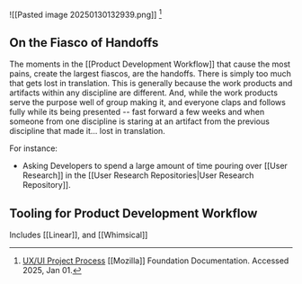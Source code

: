
![[Pasted image 20250130132939.png]] [^1]

## On the Fiasco of Handoffs
The moments in the [[Product Development Workflow]] that cause the most pains, create the largest fiascos, are the handoffs. There is simply too much that gets lost in translation. This is generally because the work products and artifacts within any discipline are different.  And, while the work products serve the purpose well of group making it, and everyone claps and follows fully while its being presented -- fast forward a few weeks and when someone from one discipline is staring at an artifact from the previous discipline that made it...  lost in translation.   

For instance:
- Asking Developers to spend a large amount of time pouring over [[User Research]] in the [[User Research Repositories|User Research Repository]]. 

## Tooling for Product Development Workflow
Includes [[Linear]], and [[Whimsical]]





[^1]: [UX/UI Project Process](https://foundation.mozilla.org/en/docs/design/websites/process-for-uxui-projects/) [[Mozilla]] Foundation Documentation. Accessed 2025, Jan 01.  
